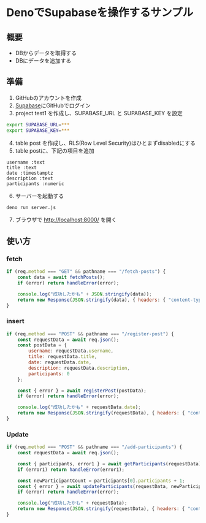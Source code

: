 # DenoでSupabaseを操作するサンプル

## 概要
- DBからデータを取得する
- DBにデータを追加する

## 準備

1. GitHubのアカウントを作成
2. [Supabase](https://supabase.com/)にGitHubでログイン
3. project test1 を作成し、SUPABASE_URL と SUPABASE_KEY を設定
```sh
export SUPABASE_URL=***
export SUPABASE_KEY=***
```
4. table post を作成し、RLS(Row Level Security)はひとまずdisabledにする
5. table postに、下記の項目を追加
```
username :text
title :text
date :timestamptz
description :text
participants :numeric
```
6. サーバーを起動する
```sh
deno run server.js
```
7. ブラウザで [http://localhost:8000/](http://localhost:8000/) を開く

## 使い方
### fetch
```js
if (req.method === "GET" && pathname === "/fetch-posts") {
    const data = await fetchPosts();
    if (error) return handleError(error);

    console.log("成功したかも" + JSON.stringify(data));
    return new Response(JSON.stringify(data), { headers: { "content-type": "application/json" } });
}
```

### insert
```js
if (req.method === "POST" && pathname === "/register-post") {
    const requestData = await req.json();
    const postData = {
        username: requestData.username,
        title: requestData.title,
        date: requestData.date,
        description: requestData.description,
        participants: 0
    };

    const { error } = await registerPost(postData);
    if (error) return handleError(error);

    console.log("成功したかも" + requestData.date);
    return new Response(JSON.stringify(requestData), { headers: { "content-type": "application/json" } });
}
```

### Update
```js
if (req.method === "POST" && pathname === "/add-participants") {
    const requestData = await req.json();

    const { participants, error1 } = await getParticipants(requestData);
    if (error1) return handleError(error1);

    const newParticipantCount = participants[0].participants + 1;
    const { error } = await updateParticipants(requestData, newParticipantCount);
    if (error) return handleError(error);

    console.log("成功したかも" + requestData);
    return new Response(JSON.stringify(requestData), { headers: { "content-type": "application/json" } });
}
```